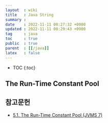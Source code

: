 ```yaml
---
layout  : wiki
title   : Java String
summary : 
date    : 2022-11-11 00:27:32 +0900
updated : 2022-11-11 00:29:43 +0900
tag     : java
toc     : true
public  : true
parent  : [[/java]]
latex   : false
---
```

* TOC
{:toc}

## The Run-Time Constant Pool


## 참고문헌

- [5.1. The Run-Time Constant Pool (JVMS 7)]( https://docs.oracle.com/javase/specs/jvms/se7/html/jvms-5.html#jvms-5.1 )

